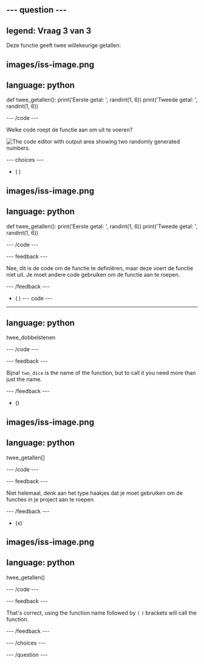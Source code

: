 ## --- question ---

## legend: Vraag 3 van 3

Deze functie geeft twee willekeurige getallen:

## images/iss-image.png

## language: python

def twee_getallen():
print('Eerste getal: ', randint(1, 6))
print('Tweede getal: ', randint(1, 6))

\--- /code ---

Welke code roept de functie aan om uit te voeren?

![The code editor with output area showing two randomly generated numbers.](images/quiz3.png)

\--- choices ---

- ( )

## images/iss-image.png

## language: python

def twee_getallen():
print('Eerste getal: ', randint(1, 6))
print('Tweede getal: ', randint(1, 6))

\--- /code ---

\--- feedback ---

Nee, dit is de code om de functie te definiëren, maar deze voert de functie niet uit. Je moet andere code gebruiken om de functie aan te roepen.

\--- /feedback ---

- ( )
  \--- code ---

---

## language: python

twee_dobbelstenen

\--- /code ---

\--- feedback ---

Bijna! `two_dice` is the name of the function, but to call it you need more than just the name.

\--- /feedback ---

- ()

## images/iss-image.png

## language: python

twee_getallen[]

\--- /code ---

\--- feedback ---

Niet helemaal, denk aan het type haakjes dat je moet gebruiken om de functies in je project aan te roepen.

\--- /feedback ---

- (x)

## images/iss-image.png

## language: python

twee_getallen()

\--- /code ---

\--- feedback ---

That's correct, using the function name followed by `(` `)` brackets will call the function.

\--- /feedback ---

\--- /choices ---

\--- /question ---
